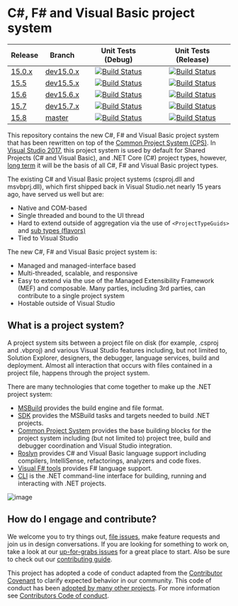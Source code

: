# C#, F# and Visual Basic project system

|Release|Branch|Unit Tests (Debug)|Unit Tests (Release)|
|---|---|:--:|:--:|
|[15.0.x](https://github.com/dotnet/project-system/milestone/4)|[dev15.0.x](docs/repo/roadmap.md)|[![Build Status](https://ci.dot.net/job/dotnet_project-system/job/dev15.0.x/job/windows_debug/badge/icon)](https://ci.dot.net/job/dotnet_project-system/job/dev15.0.x/job/windows_debug/)|[![Build Status](https://ci.dot.net/job/dotnet_project-system/job/dev15.0.x/job/windows_release/badge/icon)](https://ci.dot.net/job/dotnet_project-system/job/dev15.0.x/job/windows_release/)|
|[15.5](https://github.com/dotnet/project-system/milestone/16)|[dev15.5.x](docs/repo/roadmap.md)|[![Build Status](https://ci.dot.net/job/dotnet_project-system/job/dev15.5.x/job/windows_debug/badge/icon)](https://ci.dot.net/job/dotnet_project-system/job/dev15.5.x/job/windows_debug/)|[![Build Status](https://ci.dot.net/job/dotnet_project-system/job/dev15.5.x/job/windows_release/badge/icon)](https://ci.dot.net/job/dotnet_project-system/job/dev15.5.x/job/windows_release/)
|[15.6](https://github.com/dotnet/project-system/milestone/19)|[dev15.6.x](docs/repo/roadmap.md)|[![Build Status](https://ci.dot.net/job/dotnet_project-system/job/dev15.6.x/job/windows_debug/badge/icon)](https://ci.dot.net/job/dotnet_project-system/job/dev15.6.x/job/windows_debug/)|[![Build Status](https://ci.dot.net/job/dotnet_project-system/job/dev15.6.x/job/windows_release/badge/icon)](https://ci.dot.net/job/dotnet_project-system/job/dev15.6.x/job/windows_release/)
|[15.7](https://github.com/dotnet/project-system/milestone/18)|[dev15.7.x](docs/repo/roadmap.md)|[![Build Status](https://ci.dot.net/job/dotnet_project-system/job/dev15.7.x/job/windows_debug/badge/icon)](https://ci.dot.net/job/dotnet_project-system/job/dev15.7.x/job/windows_debug/)|[![Build Status](https://ci.dot.net/job/dotnet_project-system/job/dev15.7.x/job/windows_release/badge/icon)](https://ci.dot.net/job/dotnet_project-system/job/dev15.7.x/job/windows_release/)
|[15.8](https://github.com/dotnet/project-system/milestone/20)|[master](docs/repo/roadmap.md)|[![Build Status](https://ci.dot.net/job/dotnet_project-system/job/master/job/windows_debug/badge/icon)](https://ci.dot.net/job/dotnet_project-system/job/master/job/windows_debug/)|[![Build Status](https://ci.dot.net/job/dotnet_project-system/job/master/job/windows_release/badge/icon)](https://ci.dot.net/job/dotnet_project-system/job/master/job/windows_release/)

This repository contains the new C#, F# and Visual Basic project system that has been rewritten on top of the [Common Project System (CPS)](https://github.com/microsoft/vsprojectsystem). In [Visual Studio 2017](https://www.visualstudio.com/vs/), this project system is used by default for Shared Projects (C# and Visual Basic), and .NET Core (C#) project types, however, [long term](docs/repo/roadmap.md) it will be the basis of all C#, F# and Visual Basic project types.

The existing C# and Visual Basic project systems (csproj.dll and msvbprj.dll), which first shipped back in Visual Studio.net nearly 15 years ago, have served us well but are:

- Native and COM-based
- Single threaded and bound to the UI thread
- Hard to extend outside of aggregation via the use of `<ProjectTypeGuids>` and [sub types (flavors)](https://docs.microsoft.com/en-us/visualstudio/extensibility/internals/project-types)
- Tied to Visual Studio

The new C#, F# and Visual Basic project system is:

- Managed and managed-interface based
- Multi-threaded, scalable, and responsive
- Easy to extend via the use of the  Managed Extensibility Framework (MEF) and composable. Many parties, including 3rd parties, can contribute to a single project system
- Hostable outside of Visual Studio

## What is a project system?
A project system sits between a project file on disk (for example, .csproj and .vbproj) and various Visual Studio features including, but not limited to, Solution Explorer, designers, the debugger, language services, build and deployment. Almost all interaction that occurs with files contained in a project file, happens through the project system.

There are many technologies that come together to make up the .NET project system:

- [MSBuild](https://github.com/microsoft/msbuild) provides the build engine and file format.
- [SDK](https://github.com/dotnet/sdk) provides the MSBuild tasks and targets needed to build .NET projects.
- [Common Project System](https://github.com/microsoft/vsprojectsystem) provides the base building blocks for the project system including (but not limited to) project tree, build and debugger coordination and Visual Studio integration.
- [Roslyn](https://github.com/dotnet/roslyn) provides C# and Visual Basic language support including compilers, IntelliSense, refactorings, analyzers and code fixes.
- [Visual F# tools](https://github.com/Microsoft/visualfsharp) provides F# language support.
- [CLI](https://github.com/dotnet/cli) is the .NET command-line interface for building, running and interacting with .NET projects.

![image](https://cloud.githubusercontent.com/assets/1103906/24277819/d1e48eba-1093-11e7-811f-ae5debcc1e6c.png)

## How do I engage and contribute?
We welcome you to try things out, [file issues](https://github.com/dotnet/roslyn-project-system/issues), make feature requests and join us in design conversations. If you are looking for something to work on, take a look at our [up-for-grabs issues](https://github.com/dotnet/roslyn-project-system/issues?q=is%3Aopen+is%3Aissue+label%3A%22Up+for+Grabs%22) for a great place to start. Also be sure to check out our [contributing guide](CONTRIBUTING.md).

This project has adopted a code of conduct adapted from the [Contributor Covenant](http://contributor-covenant.org/) to clarify expected behavior in our community. This code of conduct has been [adopted by many other projects](http://contributor-covenant.org/adopters/). For more information see [Contributors Code of conduct](https://github.com/dotnet/home/blob/master/guidance/be-nice.md). 
